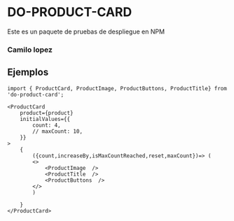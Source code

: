 # DO-PRODUCT-CARD

Este es un paquete de pruebas de despliegue en NPM

### Camilo lopez

## Ejemplos

```
import { ProductCard, ProductImage, ProductButtons, ProductTitle} from 'do-product-card';

```

```
<ProductCard
    product={product}
    initialValues={{
        count: 4,
        // maxCount: 10,
    }}
>
    {
        ({count,increaseBy,isMaxCountReached,reset,maxCount})=> (
        <>
            <ProductImage  />
            <ProductTitle  />
            <ProductButtons  />                 
        </>
        )

    }
</ProductCard>  
```